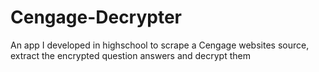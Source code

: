 Cengage-Decrypter
=================

An app I developed in highschool to scrape a Cengage websites source, extract the encrypted question answers and decrypt them
